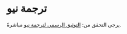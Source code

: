 # ترجمة نيو

يرجى التحقق من: [التوثيق الرسمي لترجمة نيو](https://niutrans.com/documents/contents/question/1) مباشرةً.

